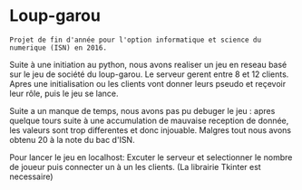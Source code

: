 # Loup-garou

    Projet de fin d'année pour l'option informatique et science du numerique (ISN) en 2016.
    
Suite à une initiation au python, nous avons realiser un jeu en reseau basé sur le jeu de société du loup-garou.
Le serveur gerent entre 8 et 12 clients. Apres une initialisation ou les clients vont donner leurs pseudo et reçevoir leur rôle, puis le jeu se lance.

Suite a un manque de temps, nous avons pas pu debuger le jeu : apres quelque tours suite à une accumulation de mauvaise reception de donnée, les valeurs sont trop differentes et donc injouable. Malgres tout nous avons obtenu 20 à la note du bac d'ISN.


Pour lancer le jeu en localhost:
  Excuter le serveur et selectionner le nombre de joueur puis connecter un à un les clients. (La librairie Tkinter est necessaire)

